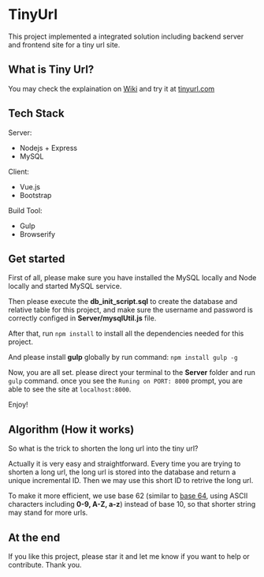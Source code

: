 # TinyUrl

This project implemented a integrated solution including backend server and frontend site for a tiny url site.

## What is Tiny Url?

You may check the explaination on [Wiki](https://en.wikipedia.org/wiki/TinyURL) and try it at [tinyurl.com](http://tinyurl.com/)

## Tech Stack

Server:
* Nodejs + Express
* MySQL

Client:
* Vue.js
* Bootstrap

Build Tool:
* Gulp
* Browserify

## Get started

First of all, please make sure you have installed the MySQL locally and Node locally and started MySQL service.

Then please execute the **db_init_script.sql** to create the database and relative table for this project, and make sure the username and password is correctly configed in **Server/mysqlUtil.js** file.

After that, run `npm install` to install all the dependencies needed for this project.

And please install **gulp** globally by run command:
`npm install gulp -g`

Now, you are all set. please direct your terminal to the **Server** folder and run `gulp` command. once you see the `Runing on PORT: 8000` prompt, you are able to see the site at `localhost:8000`.

Enjoy!

## Algorithm (How it works)

So what is the trick to shorten the long url into the tiny url?

Actually it is very easy and straightforward. Every time you are trying to shorten a long url, the long url is stored into the database and return a unique incremental ID. Then we may use this short ID to retrive the long url.

To make it more efficient, we use base 62 (similar to [base 64](https://en.wikipedia.org/wiki/Base64), using ASCII characters including **0-9, A-Z, a-z**) instead of base 10, so that shorter string may stand for more urls.

## At the end

If you like this project, please star it and let me know if you want to help or contribute. Thank you.


